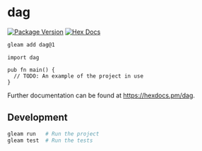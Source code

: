 # dag

[![Package Version](https://img.shields.io/hexpm/v/dag)](https://hex.pm/packages/dag)
[![Hex Docs](https://img.shields.io/badge/hex-docs-ffaff3)](https://hexdocs.pm/dag/)

```sh
gleam add dag@1
```
```gleam
import dag

pub fn main() {
  // TODO: An example of the project in use
}
```

Further documentation can be found at <https://hexdocs.pm/dag>.

## Development

```sh
gleam run   # Run the project
gleam test  # Run the tests
```
